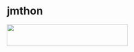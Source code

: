 # jmthon

<p align="left"><a href="https://heroku.com/deploy?template=https://github.com/trcc7584/roz"> <img src="https://img.shields.io/badge/Deploy%20To%20Heroku-purple?style=for-the-badge&logo=heroku" width="320" height="58.45"/></a></p>
